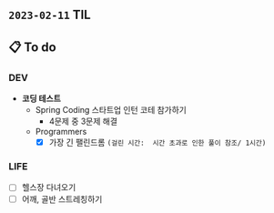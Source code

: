 ## `2023-02-11` TIL

## 📋 To do

### DEV

+ **코딩 테스트**
  + Spring Coding 스타트업 인턴 코테 참가하기
    + 4문제 중 3문제 해결
  + Programmers
    + [x] 가장 긴 팰린드롬 `(걸린 시간:  시간 초과로 인한 풀이 참조/ 1시간)`
  
### LIFE

+ [ ] 헬스장 다녀오기
+ [ ] 어깨, 골반 스트레칭하기